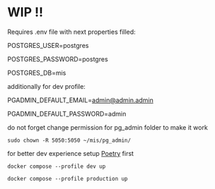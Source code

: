 # WIP !!

Requires .env file with next properties filled:


POSTGRES_USER=postgres

POSTGRES_PASSWORD=postgres

POSTGRES_DB=mis

additionally for dev profile:

PGADMIN_DEFAULT_EMAIL=admin@admin.admin

PGADMIN_DEFAULT_PASSWORD=admin

do not forget change permission for pg_admin folder to make it work

`sudo chown -R 5050:5050 ~/mis/pg_admin/`

for better dev experience setup [Poetry](https://python-poetry.org/docs/#installation) first


`docker compose --profile dev up`

`docker compose --profile production up`